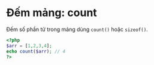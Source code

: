 # Đếm mảng: count

Đếm số phần tử trong mảng dùng `count()` hoặc `sizeof()`.

```php
<?php
$arr = [1,2,3,4];
echo count($arr); // 4
?>
```
